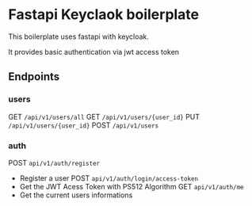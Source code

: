# Fastapi Keyclaok boilerplate

This boilerplate uses fastapi with keycloak.

It provides basic authentication via jwt access token

## Endpoints

### users
GET `/api/v1/users/all`
GET `/api/v1/users/{user_id}`
PUT `/api/v1/users/{user_id}`
POST `/api/v1/users`

### auth
POST `api/v1/auth/register`
- Register a user
POST `api/v1/auth/login/access-token`
- Get the JWT Acess Token with PS512 Algorithm
GET `api/v1/auth/me`
- Get the current users informations